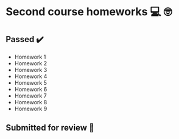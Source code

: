 # Second course homeworks :computer: :nerd_face:

## Passed :heavy_check_mark:
- Homework 1
- Homework 2
- Homework 3
- Homework 4
- Homework 5
- Homework 6
- Homework 7
- Homework 8
- Homework 9

## Submitted for review :eyes:
